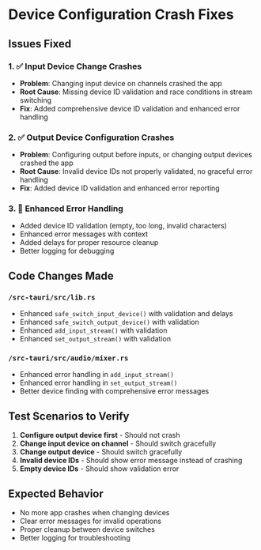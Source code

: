 # Device Configuration Crash Fixes

## Issues Fixed

### 1. ✅ Input Device Change Crashes
- **Problem**: Changing input device on channels crashed the app
- **Root Cause**: Missing device ID validation and race conditions in stream switching
- **Fix**: Added comprehensive device ID validation and enhanced error handling

### 2. ✅ Output Device Configuration Crashes  
- **Problem**: Configuring output before inputs, or changing output devices crashed the app
- **Root Cause**: Invalid device IDs not properly validated, no graceful error handling
- **Fix**: Added device ID validation and enhanced error reporting

### 3. 🔧 Enhanced Error Handling
- Added device ID validation (empty, too long, invalid characters)
- Enhanced error messages with context
- Added delays for proper resource cleanup
- Better logging for debugging

## Code Changes Made

### `/src-tauri/src/lib.rs`
- Enhanced `safe_switch_input_device()` with validation and delays
- Enhanced `safe_switch_output_device()` with validation  
- Enhanced `add_input_stream()` with validation
- Enhanced `set_output_stream()` with validation

### `/src-tauri/src/audio/mixer.rs`
- Enhanced error handling in `add_input_stream()`
- Enhanced error handling in `set_output_stream()`
- Better device finding with comprehensive error messages

## Test Scenarios to Verify

1. **Configure output device first** - Should not crash
2. **Change input device on channel** - Should switch gracefully 
3. **Change output device** - Should switch gracefully
4. **Invalid device IDs** - Should show error message instead of crashing
5. **Empty device IDs** - Should show validation error

## Expected Behavior
- No more app crashes when changing devices
- Clear error messages for invalid operations
- Proper cleanup between device switches
- Better logging for troubleshooting